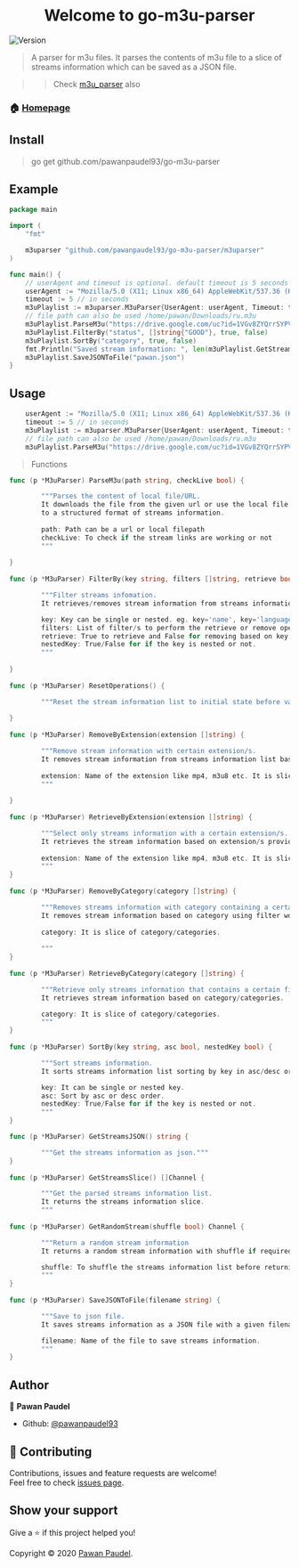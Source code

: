 <h1 align="center">Welcome to go-m3u-parser</h1>
<p>
  <img alt="Version" src="https://img.shields.io/badge/version-0.1.0-blue.svg?cacheSeconds=2592000" />
</p>

> A parser for m3u files. 
It parses the contents of m3u file to a slice of streams information which can be saved as a JSON file.

>> Check [m3u_parser](https://github.com/pawanpaudel93/m3u_parser) also
### 🏠 [Homepage](https://github.com/pawanpaudel93/go-m3u_parser)

## Install
> go get github.com/pawanpaudel93/go-m3u-parser

## Example

```go
package main

import (
	"fmt"

	m3uparser "github.com/pawanpaudel93/go-m3u-parser/m3uparser"
)

func main() {
	// userAgent and timeout is optional. default timeout is 5 seconds and userAgent is latest chrome version 86.
	userAgent := "Mozilla/5.0 (X11; Linux x86_64) AppleWebKit/537.36 (KHTML, like Gecko) Chrome/86.0.4240.198 Safari/537.36"
	timeout := 5 // in seconds
	m3uPlaylist := m3uparser.M3uParser{UserAgent: userAgent, Timeout: timeout}
	// file path can also be used /home/pawan/Downloads/ru.m3u
	m3uPlaylist.ParseM3u("https://drive.google.com/uc?id=1VGv8ZYQrrSYPVQ7GCWLgjMl6w9Ccrs4v&export=download", true)
	m3uPlaylist.FilterBy("status", []string{"GOOD"}, true, false)
	m3uPlaylist.SortBy("category", true, false)
	fmt.Println("Saved stream information: ", len(m3uPlaylist.GetStreamsSlice()))
	m3uPlaylist.SaveJSONToFile("pawan.json")
}

```
## Usage
```go
	userAgent := "Mozilla/5.0 (X11; Linux x86_64) AppleWebKit/537.36 (KHTML, like Gecko) Chrome/86.0.4240.198 Safari/537.36"
	timeout := 5 // in seconds
	m3uPlaylist := m3uparser.M3uParser{UserAgent: userAgent, Timeout: timeout}
	// file path can also be used /home/pawan/Downloads/ru.m3u
	m3uPlaylist.ParseM3u("https://drive.google.com/uc?id=1VGv8ZYQrrSYPVQ7GCWLgjMl6w9Ccrs4v&export=download", true)
```

>Functions
```go
func (p *M3uParser) ParseM3u(path string, checkLive bool) {

        """Parses the content of local file/URL.
        It downloads the file from the given url or use the local file path to get the content and parses line by line
        to a structured format of streams information.
		
        path: Path can be a url or local filepath
        checkLive: To check if the stream links are working or not
        """
		
}
	
func (p *M3uParser) FilterBy(key string, filters []string, retrieve bool, nestedKey bool) {

        """Filter streams infomation.
        It retrieves/removes stream information from streams information list using filter/s on key.

        key: Key can be single or nested. eg. key='name', key='language-name'
        filters: List of filter/s to perform the retrieve or remove operation.
        retrieve: True to retrieve and False for removing based on key.
        nestedKey: True/False for if the key is nested or not.
        """
		
}
		
func (p *M3uParser) ResetOperations() {

        """Reset the stream information list to initial state before various operations."""
		
}
		
func (p *M3uParser) RemoveByExtension(extension []string) {

        """Remove stream information with certain extension/s.
        It removes stream information from streams information list based on extension/s provided.
		
        extension: Name of the extension like mp4, m3u8 etc. It is slice of extension/s.
        """
		
}
		
func (p *M3uParser) RetrieveByExtension(extension []string) {

        """Select only streams information with a certain extension/s.
        It retrieves the stream information based on extension/s provided.
		
        extension: Name of the extension like mp4, m3u8 etc. It is slice of extension/s.
        """
}
		
func (p *M3uParser) RemoveByCategory(category []string) {

        """Removes streams information with category containing a certain filter word/s.
        It removes stream information based on category using filter word/s.
		
        category: It is slice of category/categories.
		
        """
}
		
func (p *M3uParser) RetrieveByCategory(category []string) {

        """Retrieve only streams information that contains a certain filter word/s.
        It retrieves stream information based on category/categories.

        category: It is slice of category/categories.
        """
}
		
func (p *M3uParser) SortBy(key string, asc bool, nestedKey bool) {

        """Sort streams information.
        It sorts streams information list sorting by key in asc/desc order.

        key: It can be single or nested key.
        asc: Sort by asc or desc order.
        nestedKey: True/False for if the key is nested or not.
        """
}

func (p *M3uParser) GetStreamsJSON() string {

        """Get the streams information as json."""
}
		
func (p *M3uParser) GetStreamsSlice() []Channel {

        """Get the parsed streams information list.
        It returns the streams information slice.
        """
		
func (p *M3uParser) GetRandomStream(shuffle bool) Channel {

        """Return a random stream information
        It returns a random stream information with shuffle if required.

        shuffle: To shuffle the streams information list before returning the random stream information.
        """
}
		
func (p *M3uParser) SaveJSONToFile(filename string) {

        """Save to json file.
        It saves streams information as a JSON file with a given filename.

        filename: Name of the file to save streams information.
        """
}

```

## Author

👤 **Pawan Paudel**

* Github: [@pawanpaudel93](https://github.com/pawanpaudel93)

## 🤝 Contributing

Contributions, issues and feature requests are welcome!<br />Feel free to check [issues page](https://github.com/pawanpaudel93/go-m3u-parser/issues). 

## Show your support

Give a ⭐️ if this project helped you!

Copyright © 2020 [Pawan Paudel](https://github.com/pawanpaudel93).<br />

